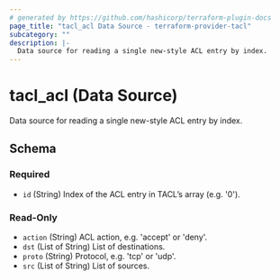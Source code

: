 ```yaml
---
# generated by https://github.com/hashicorp/terraform-plugin-docs
page_title: "tacl_acl Data Source - terraform-provider-tacl"
subcategory: ""
description: |-
  Data source for reading a single new-style ACL entry by index.
---
```


# tacl_acl (Data Source)

Data source for reading a single new-style ACL entry by index.



<!-- schema generated by tfplugindocs -->
## Schema

### Required

- `id` (String) Index of the ACL entry in TACL’s array (e.g. '0').

### Read-Only

- `action` (String) ACL action, e.g. 'accept' or 'deny'.
- `dst` (List of String) List of destinations.
- `proto` (String) Protocol, e.g. 'tcp' or 'udp'.
- `src` (List of String) List of sources.
